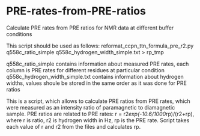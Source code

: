 # PRE-rates-from-PRE-ratios
Calculate PRE rates from PRE ratios for NMR data at different buffer conditions

This script should be used as follows:
reformat_ccpn_ttn_formula_pre_r2.py q558c_ratio_simple q558c_hydrogen_width_simple.txt > rp_tmp

q558c_ratio_simple contains information about measured PRE rates, each column is PRE rates for different residues at particular condition
q558c_hydrogen_width_simple.txt contains information about hydrogen widths, values shoule be stored in the same order as it was done for PRE ratios

This is a script, which allows to calculate PRE ratios from PRE rates, which were measured as an intensity ratio of paramagnetic to diamagnetic sample.
PRE ratios are related to PRE rates:
r = r2*exp(-10.6/1000*rp)/(r2+rp), where r is ratio, r2 is hydrogen width in Hz, rp is the PRE rate.
Script takes each value of r and r2 from the files and calculates rp.
